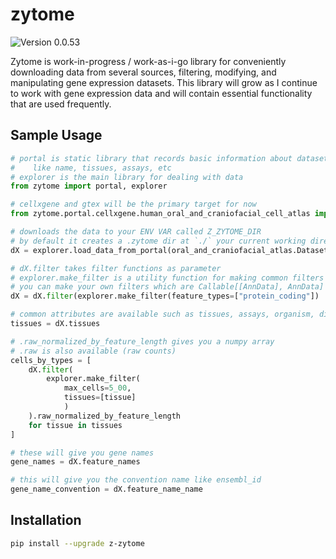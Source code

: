 # zytome

![Version 0.0.53](https://img.shields.io/badge/version-0.0.53-lightblue)

Zytome is work-in-progress / work-as-i-go library for conveniently downloading data from several sources, filtering, modifying, and manipulating gene expression datasets. This library will grow as I continue to work with gene expression data and will contain essential functionality that are used frequently.

## Sample Usage

```python
# portal is static library that records basic information about datasets
#    like name, tissues, assays, etc
# explorer is the main library for dealing with data
from zytome import portal, explorer

# cellxgene and gtex will be the primary target for now
from zytome.portal.cellxgene.human_oral_and_craniofacial_cell_atlas import oral_and_craniofacial_atlas

# downloads the data to your ENV VAR called Z_ZYTOME_DIR
# by default it creates a .zytome dir at `./` your current working directory
dX = explorer.load_data_from_portal(oral_and_craniofacial_atlas.Dataset())

# dX.filter takes filter functions as parameter
# explorer.make_filter is a utility function for making common filters
# you can make your own filters which are Callable[[AnnData], AnnData]
dX = dX.filter(explorer.make_filter(feature_types=["protein_coding"])

# common attributes are available such as tissues, assays, organism, disease, etc
tissues = dX.tissues

# .raw_normalized_by_feature_length gives you a numpy array
# .raw is also available (raw counts)
cells_by_types = [
    dX.filter(
        explorer.make_filter(
            max_cells=5_00,
            tissues=[tissue]
            )
    ).raw_normalized_by_feature_length
    for tissue in tissues
]

# these will give you gene names
gene_names = dX.feature_names

# this will give you the convention name like ensembl_id
gene_name_convention = dX.feature_name_name
```

## Installation

```bash
pip install --upgrade z-zytome
```
